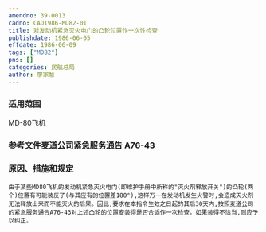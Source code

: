 ```yaml
---
amendno: 39-0013  
cadno: CAD1986-MD82-01  
title: 对发动机紧急灭火电门的凸轮位置作一次性检查  
publishdate: 1986-06-05  
effdate: 1986-06-09  
tags: ["MD82"]  
pns: []  
categories: 民航总局  
author: 廖家慧  
---
```

  
### 适用范围  
MD-80飞机  
  
<!--more-->  
### 参考文件麦道公司紧急服务通告 A76-43  
  
### 原因、措施和规定  
    由于某些MD80飞机的发动机紧急灭火电门(即维护手册中所称的"灭火剂释放开关")的凸轮(两个)位置有可能装反了(与其应有的位置差180°),这样万一在发动机发生火警时,会造成灭火剂无法释放出来而不能灭火的后果。因此,要求在本指令生效之日起的其后30天内,按照麦道公司的紧急服务通告A76-43对上述凸轮的位置安装得是否合适作一次检查。如果装得不恰当,则应予以纠正。  

